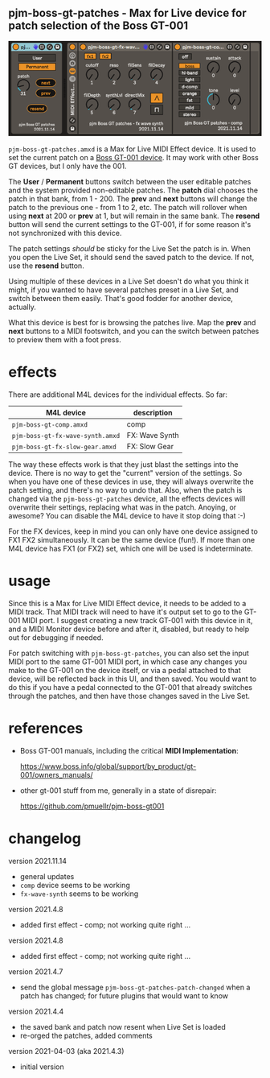 pjm-boss-gt-patches - Max for Live device for patch selection of the Boss GT-001
--------------------------------------------------------------------------------

![pjm-boss-gt-patches device](images/pjm-boss-gt-patches.png)

`pjm-boss-gt-patches.amxd` is a Max for Live MIDI Effect device. It is used to
set the current patch on a [Boss GT-001 device][]. It may work with other Boss
GT devices, but I only have the 001.

[Boss GT-001 device]: https://www.boss.info/global/products/gt-001/

The **User** / **Permanent** buttons switch between the user editable patches
and the system provided non-editable patches. The **patch** dial chooses the
patch in that bank, from 1 - 200. The **prev** and **next** buttons will change
the patch to the previous one - from 1 to 2, etc. The patch will rollover when
using **next** at 200 or **prev** at 1, but will remain in the same bank. The
**resend** button will send the current settings to the GT-001, if for some
reason it's not synchronized with this device.

The patch settings _should_ be sticky for the Live Set the patch is in. When you
open the Live Set, it should send the saved patch to the device. If not, use the
**resend** button.

Using multiple of these devices in a Live Set doesn't do what you think it
might, if you wanted to have several patches preset in a Live Set, and switch
between them easily. That's good fodder for another device, actually.

What this device is best for is browsing the patches live. Map the **prev** and
**next** buttons to a MIDI footswitch, and you can the switch between patches to
preview them with a foot press.


effects
================================================================================

There are additional M4L devices for the individual effects.  So far:

| M4L device                       | description    |
| -------------------------------- | ----------     |
| `pjm-boss-gt-comp.amxd`          | comp           |
| `pjm-boss-gt-fx-wave-synth.amxd` | FX: Wave Synth |
| `pjm-boss-gt-fx-slow-gear.amxd`  | FX: Slow Gear  |

The way these effects work is that they just blast the settings into the device.
There is no way to get the "current" version of the settings. So when you have
one of these devices in use, they will always overwrite the patch setting, and
there's no way to undo that. Also, when the patch is changed via the `pjm-boss-gt-patches` device, all the effects devices will overwrite their
settings, replacing what was in the patch.  Anoying, or awesome?  You can
disable the M4L device to have it stop doing that :-)

For the FX devices, keep in mind you can only have one device assigned to FX1
FX2 simultaneously.  It can be the same device (fun!).  If more than one M4L
device has FX1 (or FX2) set, which one will be used is indeterminate.

usage
================================================================================

Since this is a Max for Live MIDI Effect device, it needs to be added to a MIDI
track. That MIDI track will need to have it's output set to go to the GT-001
MIDI port. I suggest creating a new track GT-001 with this device in it, and a
MIDI Monitor device before and after it, disabled, but ready to help out for
debugging if needed.

For patch switching with `pjm-boss-gt-patches`, you can also set the input MIDI
port to the same GT-001 MIDI port, in which case any changes you make to the
GT-001 on the device itself, or via a pedal attached to that device, will be
reflected back in this UI, and then saved. You would want to do this if you have
a pedal connected to the GT-001 that already switches through the patches, and
then have those changes saved in the Live Set.


references
================================================================================

- Boss GT-001 manuals, including the critical **MIDI Implementation**:

  https://www.boss.info/global/support/by_product/gt-001/owners_manuals/

- other gt-001 stuff from me, generally in a state of disrepair: 

  https://github.com/pmuellr/pjm-boss-gt001


changelog
================================================================================

version 2021.11.14

- general updates
- `comp` device seems to be working
- `fx-wave-synth` seems to be working

version 2021.4.8

- added first effect - comp; not working quite right ...

version 2021.4.8

- added first effect - comp; not working quite right ...

version 2021.4.7

- send the global message `pjm-boss-gt-patches-patch-changed` when a patch
  has changed; for future plugins that would want to know

version 2021.4.4

- the saved bank and patch now resent when Live Set is loaded
- re-orged the patches, added comments

version 2021-04-03 (aka 2021.4.3)

- initial version
